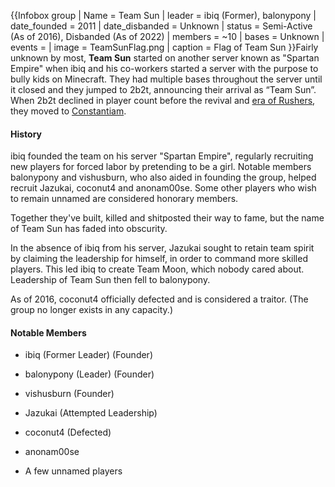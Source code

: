 {{Infobox group
| Name = Team Sun
| leader = ibiq (Former),
balonypony
| date_founded = 2011
| date_disbanded = Unknown
| status = Semi-Active (As of 2016), Disbanded (As of 2022)
| members = ~10
| bases = Unknown
| events =
| image = TeamSunFlag.png
| caption = Flag of Team Sun
}}Fairly unknown by most, **Team Sun** started on another server known as "Spartan Empire" when ibiq and his co-workers started a server with the purpose to bully kids on Minecraft. They had multiple bases throughout the server until it closed and they jumped to 2b2t, announcing their arrival as “Team Sun”. When 2b2t declined in player count before the revival and [era of Rushers](https://2b2t.miraheze.org/wiki/Rusher_Era), they moved to [Constantiam](https://2b2t.miraheze.org/wiki/Constantiam).

#### History
<p data-rte-fromparser="true">ibiq founded the team on his server "Spartan Empire", regularly recruiting new players for forced labor by pretending to be a girl. Notable members balonypony and vishusburn, who also aided in founding the group, helped recruit Jazukai, coconut4 and anonam00se. Some other players who wish to remain unnamed are considered honorary members.</p><p data-rte-fromparser="true">Together they've built, killed and shitposted their way to fame, but the name of Team Sun has faded into obscurity.</p><p data-rte-fromparser="true">In the absence of ibiq from his server, Jazukai sought to retain team spirit by claiming the leadership for himself, in order to command more skilled players. This led ibiq to create Team Moon, which nobody cared about. Leadership of Team Sun then fell to balonypony.</p><p data-rte-empty-lines-before="1" data-rte-fromparser="true">As of 2016, coconut4 officially defected and is considered a traitor. (The group no longer exists in any capacity.)</p>

#### Notable Members
* ibiq (Former Leader) (Founder)
* balonypony (Leader) (Founder)
* vishusburn (Founder)
* Jazukai (Attempted Leadership)
* coconut4 (Defected)
* anonam00se

* A few unnamed players